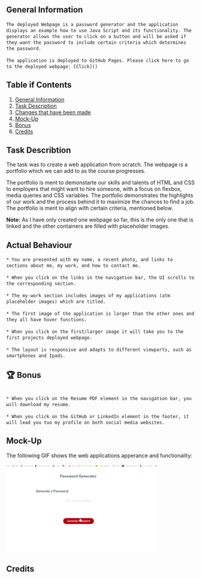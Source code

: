 ## General Information

```
The deployed Webpage is a password generator and the application displays an example how to use Java Script and its functionality. The generator allows the user to click on a button and will be asked if they want the password to include certain criteria which determines the password. 

The application is deployed to GitHub Pages. Please click here to go to the deployed webpage: [Click]()
```

## Table if Contents
1. [General Information](#general-informaion)
2. [Task Description](#task-description)
3. [Changes that have been made](#changes-that-have-been-made)
4. [Mock-Up](#mock-up)
5. [Bonus](#bonus)
6. [Credits](#credits)


## Task Describtion

The task was to create a web application from scratch. The webpage is a portfolio which we can add to as the course progresses.

The portfolio is ment to demonstarte our skills and talents of HTML and CSS to employers that might want to hire someone, with a focus on flexbox, media queries and CSS variables. The portfolio demonstrates the highlights of our work and the process behind it to maximize the chances to find a job. The portfolio is ment to align with certain criteria, mentioned below.

**Note:** As I have only created one webpage so far, this is the only one that is linked and the other containers are filled with placeholder images.

## Actual Behaviour

```
* You are presented with my name, a recent photo, and links to sections about me, my work, and how to contact me.

* When you click on the links in the navigation bar, the UI scrolls to the corresponding section.

* The my-work section includes images of my applications (atm placeholder images) which are titled.

* The first image of the application is larger than the other ones and they all have hover functions.

* When you click on the first/larger image it will take you to the first projects deployed webpage.

* The layout is responsive and adapts to different viewports, such as smartphones and Ipads.
```

## 🏆 Bonus
```

* When you click on the Resume PDF element in the navigation bar, you will download my resume.

* When you click on the GitHub or LinkedIn element in the footer, it will lead you too my profile on both social media websites.
```

## Mock-Up

The following GIF shows the web applications apperance and functionality:

![password-generator-demo](./assets/images/password-generator.gif)

## Credits